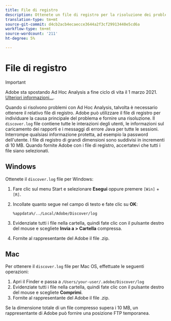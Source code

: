 ```yaml
---
title: File di registro
description: Ottenete un file di registro per la risoluzione dei problemi.
translation-type: tm+mt
source-git-commit: d4cb2acb4ecaecce3644a2f3cf29913440e5cd6a
workflow-type: tm+mt
source-wordcount: '211'
ht-degree: 5%

---
```



# File di registro

>[!IMPORTANT]
>
> Adobe sta spostando  Ad Hoc Analysis a fine ciclo di vita il 1 marzo 2021. [Ulteriori informazioni...](https://adobe.ly/discoverworkspace).

Quando si risolvono problemi con  Ad Hoc Analysis, talvolta è necessario ottenere il relativo file di registro.  Adobe può utilizzare il file di registro per individuare la causa principale del problema e fornire una risoluzione. Il `discover.log` file contiene tutte le interazioni degli utenti, le informazioni sul caricamento dei rapporti e i messaggi di errore Java per tutte le sessioni. Interrompe qualsiasi informazione protetta, ad esempio la password dell&#39;utente. I file di registro di grandi dimensioni sono suddivisi in incrementi di 10 MB. Quando fornite  Adobe con i file di registro, accertatevi che tutti i file siano selezionati.

## Windows

Ottenete il `discover.log` file per Windows:

1. Fare clic sul menu Start e selezionare **Esegui** oppure premere `[Win]` + `[R]`.
2. Incollate quanto segue nel campo di testo e fate clic su **OK**:

   ```text
   %appdata%/../Local/Adobe/Discover/log
   ```

3. Evidenziate tutti i file nella cartella, quindi fate clic con il pulsante destro del mouse e scegliete **Invia a > Cartella** compressa.
4. Fornite al rappresentante del Adobe  il file .zip.

## Mac

Per ottenere il `discover.log` file per Mac OS, effettuate le seguenti operazioni:

1. Apri il Finder e passa a `/Users/your-user/.adobe/Discover/log`
2. Evidenziate tutti i file nella cartella, quindi fate clic con il pulsante destro del mouse e scegliete **Comprimi**.
3. Fornite al rappresentante del Adobe  il file .zip.

Se la dimensione totale di un file compresso supera i 10 MB, un rappresentante di Adobe  può fornire una posizione FTP temporanea.

